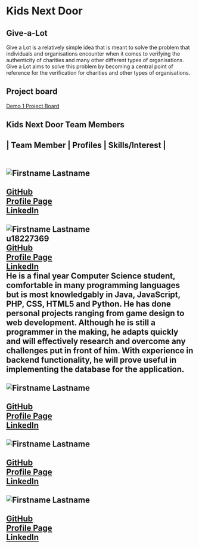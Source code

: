 # Kids Next Door

## Give-a-Lot

Give a Lot is a relatively simple idea that is meant to solve the problem that individuals and organisations encounter when it comes to verifying the authenticity of charities and many other different types of organisations. Give a Lot aims to solve this problem by becoming a central point of reference for the verification for charities and other types of organisations.

## Project board
[Demo 1 Project Board](https://github.com/COS301-SE-2021/Give-a-Lot/projects/1)


## Kids Next Door Team Members

| **Team Member** | **Profiles** | **Skills/Interest** | <br/><br/><br/>
 ![Firstname Lastname](https://via.placeholder.com/150 "Firstname Lastname")  <br/>  <br/> [GitHub](https://github.com/CaptainCoDev) <br/> [Profile Page]() <br/> [LinkedIn](https://www.linkedin.com/in/) <br/> <br/>
 ![Firstname Lastname](https://via.placeholder.com/150 "Firstname Lastname")  <br/> u18227369 <br/> [GitHub](https://github.com/CaptainCoDev) <br/> [Profile Page](https://CaptainCoDev.github.io/) <br/> [LinkedIn](https://www.linkedin.com/in/joshua-warneke-02a243171/) <br/> He is a final year Computer Science student, comfortable in many programming languages but is most knowledgably in Java, JavaScript, PHP, CSS, HTML5 and Python. He has done personal projects ranging from game design to web development. Although he is still a programmer in the making, he adapts quickly and will effectively research and overcome any challenges put in front of him. With experience in backend functionality, he will prove useful in implementing the database for the application. <br/><br/> 
 ![Firstname Lastname](https://via.placeholder.com/150 "Firstname Lastname")  <br/>  <br/> [GitHub](https://github.com/CaptainCoDev) <br/> [Profile Page]() <br/> [LinkedIn](https://www.linkedin.com/in/) <br/> <br/>
 ![Firstname Lastname](https://via.placeholder.com/150 "Firstname Lastname")  <br/>  <br/> [GitHub](https://github.com/CaptainCoDev) <br/> [Profile Page]() <br/> [LinkedIn](https://www.linkedin.com/in/) <br/> <br/>
 ![Firstname Lastname](https://via.placeholder.com/150 "Firstname Lastname")  <br/>  <br/> [GitHub](https://github.com/CaptainCoDev) <br/> [Profile Page]() <br/> [LinkedIn](https://www.linkedin.com/in/) <br/> <br/>
---



